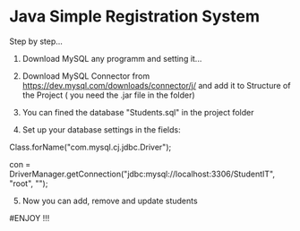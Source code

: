 # Java Simple Registration System

Step by step...

1) Download MySQL any programm and setting it...

2) Download MySQL Connector from https://dev.mysql.com/downloads/connector/j/ and add it to Structure of the Project ( you need the .jar file in the folder)

3) You can fined the database "Students.sql" in the project folder

4) Set up your database settings in the fields:

Class.forName("com.mysql.cj.jdbc.Driver");

con = DriverManager.getConnection("jdbc:mysql://localhost:3306/StudentIT", "root", "");

5) Now you can add, remove and update students

#ENJOY !!!


